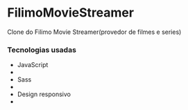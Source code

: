 # FilimoMovieStreamer
Clone do Filimo Movie Streamer(provedor de filmes e series)

### Tecnologias usadas
<ul>
<li>JavaScript<li>
<li>Sass<li>
<li>Design responsivo<li>
</ul>
